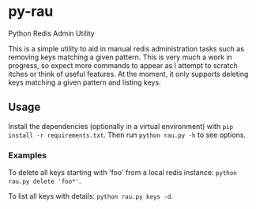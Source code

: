 # py-rau
Python Redis Admin Utility

This is a simple utility to aid in manual redis administration tasks such as removing keys matching a given pattern.
This is very much a work in progress, so expect more commands to appear as I attempt to scratch itches or think of 
useful features. At the moment, it only supports deleting keys matching a given pattern and listing keys.

## Usage

Install the dependencies (optionally in a virtual environment) with `pip install -r requirements.txt`. Then run 
`python rau.py -h` to see options.

### Examples

To delete all keys starting with 'foo' from a local redis instance: `python rau.py delete 'foo*'`.

To list all keys with details: `python rau.py keys -d`.
